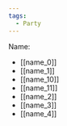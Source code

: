 ```yaml
---
tags:
  - Party
---
```

Name:
- [[name_0]]
- [[name_1]]
- [[name_10]]
- [[name_11]]
- [[name_2]]
- [[name_3]]
- [[name_4]]
